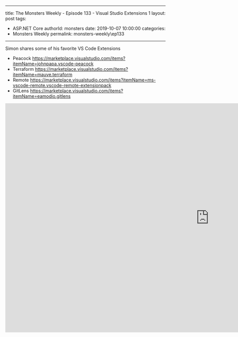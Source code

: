 
---
title: The Monsters Weekly - Episode 133 -  Visual Studio Extensions 1
layout: post
tags: 
  - ASP.NET Core
authorId: monsters
date: 2019-10-07 10:00:00
categories:
  - Monsters Weekly
permalink: monsters-weekly\ep133
---

Simon shares some of his favorite VS Code Extensions 

* Peacock https://marketplace.visualstudio.com/items?itemName=johnpapa.vscode-peacock
* Terraform https://marketplace.visualstudio.com/items?itemName=mauve.terraform
* Remote https://marketplace.visualstudio.com/items?itemName=ms-vscode-remote.vscode-remote-extensionpack
* GitLens https://marketplace.visualstudio.com/items?itemName=eamodio.gitlens


<iframe width="1280" height="720" src="https://www.youtube.com/embed/pWzHgjHddn8" frameborder="0" allow="accelerometer; autoplay; encrypted-media; gyroscope; picture-in-picture" allowfullscreen></iframe>
